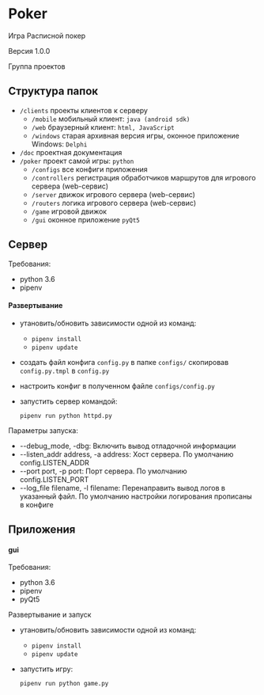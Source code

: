 # Poker
Игра Расписной покер

Версия 1.0.0

Группа проектов

## Структура папок

* `/clients` проекты клиентов к серверу
    * `/mobile` мобильный клиент: `java (android sdk)`
    * `/web` браузерный клиент: `html, JavaScript`
    * `/windows` старая архивная версия игры, оконное приложение Windows: `Delphi`
* `/doc` проектная документация
* `/poker` проект самой игры: `python`
    * `/configs` все конфиги приложения
    * `/controllers` регистрация обработчиков маршрутов для игрового сервера (web-сервис)
    * `/server` движок игрового сервера (web-сервис)
    * `/routers` логика игрового сервера (web-сервис)
    * `/game` игровой движок
    * `/gui` оконное приложение `pyQt5`

## Сервер

Требования:
* python 3.6
* pipenv

#### Развертывание

* утановить/обновить зависимости одной из команд:
  * `pipenv install`
  * `pipenv update`
* создать файл конфига `config.py` в папке `configs/` скопировав `config.py.tmpl` в `config.py`
* настроить конфиг в полученном файле `configs/config.py`
* запустить сервер командой:

  `pipenv run python httpd.py`
  
Параметры запуска:
* --debug_mode, -dbg: Включить вывод отладочной информации
* --listen_addr address, -a address: Хост сервера. По умолчанию config.LISTEN_ADDR
* --port port, -p port: Порт сервера. По умолчанию config.LISTEN_PORT
* --log_file filename, -l filename: Перенаправить вывод логов в указанный файл.
По умолчанию настройки логирования прописаны в конфиге

## Приложения

#### gui

Требования:
* python 3.6
* pipenv
* pyQt5

Развертывание и запуск

* утановить/обновить зависимости одной из команд:
  * `pipenv install`
  * `pipenv update`
* запустить игру:

  `pipenv run python game.py`
